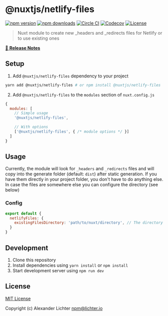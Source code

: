 # @nuxtjs/netlify-files

[![npm version][npm-version-src]][npm-version-href]
[![npm downloads][npm-downloads-src]][npm-downloads-href]
[![Circle CI][circle-ci-src]][circle-ci-href]
[![Codecov][codecov-src]][codecov-href]
[![License][license-src]][license-href]

> Nuxt module to create new _headers and _redirects files for Netlify or to use existing ones

[📖 **Release Notes**](./CHANGELOG.md)

## Setup

1. Add `@nuxtjs/netlify-files` dependency to your project

```bash
yarn add @nuxtjs/netlify-files # or npm install @nuxtjs/netlify-files
```

2. Add `@nuxtjs/netlify-files` to the `modules` section of `nuxt.config.js`

```js
{
  modules: [
    // Simple usage
    '@nuxtjs/netlify-files',

    // With options
    ['@nuxtjs/netlify-files', { /* module options */ }]
  ]
}
```

## Usage

Currently, the module will look for `_headers` and `_redirects` files and will copy into the generate folder 
(default: `dist`) after static generation. If you have them directly in your project folder, you don't have to do 
anything else. In case the files are somewhere else you can configure the directory (see below)

### Config

```js
export default { 
  netlifyFiles: {
    existingFilesDirectory: 'path/to/nuxt/directory', // The directory where your _headers and _redirects file is located
  }
}
```


## Development

1. Clone this repository
2. Install dependencies using `yarn install` or `npm install`
3. Start development server using `npm run dev`

## License

[MIT License](./LICENSE)

Copyright (c) Alexander Lichter <npm@lichter.io>

<!-- Badges -->
[npm-version-src]: https://img.shields.io/npm/v/@nuxtjs/netlify-files/latest.svg?style=flat-square
[npm-version-href]: https://npmjs.com/package/@nuxtjs/netlify-files

[npm-downloads-src]: https://img.shields.io/npm/dt/@nuxtjs/netlify-files.svg?style=flat-square
[npm-downloads-href]: https://npmjs.com/package/@nuxtjs/netlify-files

[circle-ci-src]: https://img.shields.io/circleci/project/github/nuxt-community/netlify-files.svg?style=flat-square
[circle-ci-href]: https://circleci.com/gh/nuxt-community/netlify-files

[codecov-src]: https://img.shields.io/codecov/c/github/nuxt-community/netlify-files.svg?style=flat-square
[codecov-href]: https://codecov.io/gh/nuxt-community/netlify-files

[license-src]: https://img.shields.io/npm/l/@nuxtjs/netlify-files.svg?style=flat-square
[license-href]: https://npmjs.com/package/@nuxtjs/netlify-files
